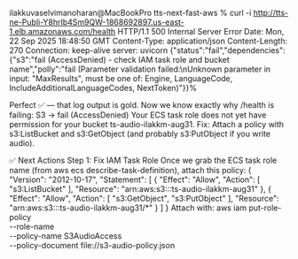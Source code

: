 ilakkuvaselvimanoharan@MacBookPro tts-next-fast-aws % curl -i http://tts-ne-Publi-Y8hrIb4Sm9QW-1868692897.us-east-1.elb.amazonaws.com/health HTTP/1.1 500 Internal Server Error Date: Mon, 22 Sep 2025 18:48:50 GMT Content-Type: application/json Content-Length: 270 Connection: keep-alive server: uvicorn {"status":"fail","dependencies":{"s3":"fail (AccessDenied) - check IAM task role and bucket name","polly":"fail (Parameter validation failed:\nUnknown parameter in input: \"MaxResults\", must be one of: Engine, LanguageCode, IncludeAdditionalLanguageCodes, NextToken)"}}%

Perfect ✅ — that log output is gold. Now we know exactly why /health is failing:
S3 → fail (AccessDenied)
Your ECS task role does not yet have permission for your bucket ts-audio-ilakkm-aug31.
Fix: Attach a policy with s3:ListBucket and s3:GetObject (and probably s3:PutObject if you write audio).

✅ Next Actions
Step 1: Fix IAM Task Role
Once we grab the ECS task role name (from aws ecs describe-task-definition), attach this policy:
{
  "Version": "2012-10-17",
  "Statement": [
    {
      "Effect": "Allow",
      "Action": [
        "s3:ListBucket"
      ],
      "Resource": "arn:aws:s3:::ts-audio-ilakkm-aug31"
    },
    {
      "Effect": "Allow",
      "Action": [
        "s3:GetObject",
        "s3:PutObject"
      ],
      "Resource": "arn:aws:s3:::ts-audio-ilakkm-aug31/*"
    }
  ]
}
Attach with:
aws iam put-role-policy \
  --role-name <your-task-role-name> \
  --policy-name S3AudioAccess \
  --policy-document file://s3-audio-policy.json